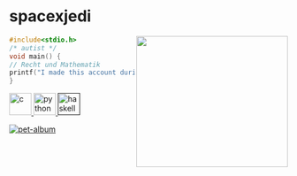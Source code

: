 # spacexjedi


<img align="right" width="274" height="237" src="https://media.giphy.com/media/ff0dv4KMGxjna/source.gif">

```c
#include<stdio.h>
/* autist */
void main() {
// Recht und Mathematik
printf("I made this account during 2020 lockdown. IDEs: Replit, Gitpod, Collab.");    
}
```


<p align="left"> <a href="https://www.cprogramming.com/" target="_blank"> <img src="https://devicons.github.io/devicon/devicon.git/icons/c/c-original.svg" alt="c" width="40" height="40"/> </a>
 <a href="https://www.python.org" target="_blank"> <img src="https://devicons.github.io/devicon/devicon.git/icons/python/python-original.svg" alt="python" width="40" height="40"/> </a> 
 <a href="" target="_blank" > <img src="https://devicons.github.io/devicon/devicon.git/icons/haskell/haskell-original.svg" alt="haskell" width="40" height="40"/> </a> </p>


[![pet-album](https://img.shields.io/badge/%F0%9F%93%B8-album-9cf)](https://github.com/spacexjedi/spacexjedi/blob/master/album/images/screenshoot.md)  

